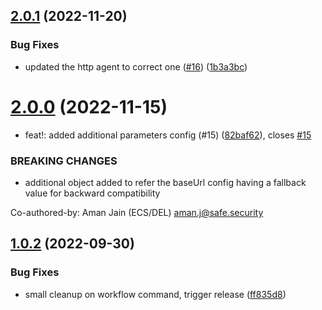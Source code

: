 ## [2.0.1](https://github.com/Safe-Security/unleash-client/compare/v2.0.0...v2.0.1) (2022-11-20)


### Bug Fixes

* updated the http agent to correct one ([#16](https://github.com/Safe-Security/unleash-client/issues/16)) ([1b3a3bc](https://github.com/Safe-Security/unleash-client/commit/1b3a3bc40c92c8e9e75382a7e690cfa791a08f20))

# [2.0.0](https://github.com/Safe-Security/unleash-client/compare/v1.0.2...v2.0.0) (2022-11-15)


* feat!: added additional parameters config (#15) ([82baf62](https://github.com/Safe-Security/unleash-client/commit/82baf62990611de3351c614fd8d17319224d6787)), closes [#15](https://github.com/Safe-Security/unleash-client/issues/15)


### BREAKING CHANGES

* additional object added to refer the baseUrl config having a fallback value for backward compatibility

Co-authored-by: Aman Jain (ECS/DEL) <aman.j@safe.security>

## [1.0.2](https://github.com/Safe-Security/unleash-client/compare/v1.0.1...v1.0.2) (2022-09-30)


### Bug Fixes

* small cleanup on workflow command, trigger release ([ff835d8](https://github.com/Safe-Security/unleash-client/commit/ff835d8a573a9de5b2b5e2031e7fd2fdf9fc7134))
